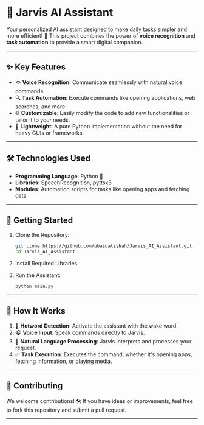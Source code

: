# 🤖 **Jarvis AI Assistant**

Your personalized AI assistant designed to make daily tasks simpler and more efficient! 🚀 This project combines the power of **voice recognition** and **task automation** to provide a smart digital companion.

---

## ✨ **Key Features**

- 🗢️ **Voice Recognition**: Communicate seamlessly with natural voice commands.
- 🔍 **Task Automation**: Execute commands like opening applications, web searches, and more!
- 🌐 **Customizable**: Easily modify the code to add new functionalities or tailor it to your needs.
- 🌌 **Lightweight**: A pure Python implementation without the need for heavy GUIs or frameworks.

---

## 🛠️ **Technologies Used**

- **Programming Language**: Python 🐍
- **Libraries**: SpeechRecognition, pyttsx3
- **Modules**: Automation scripts for tasks like opening apps and fetching data

---

## 🚀 **Getting Started**

1. Clone the Repository:
   ```bash
   git clone https://github.com/ubaidalishah/Jarvis_AI_Assistant.git
   cd Jarvis_AI_Assistant
   ```

2. Install Required Libraries

3. Run the Assistant:
   ```bash
   python main.py
   ```

---

## 🌟 **How It Works**

1. 🚫 **Hotword Detection**: Activate the assistant with the wake word.
2. 🎧 **Voice Input**: Speak commands directly to Jarvis.
3. 🤖 **Natural Language Processing**: Jarvis interprets and processes your request.
4. ✅ **Task Execution**: Executes the command, whether it's opening apps, fetching information, or playing media.

---


## 📢 **Contributing**

We welcome contributions! 🛠️ If you have ideas or improvements, feel free to fork this repository and submit a pull request.

---


